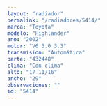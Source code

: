```yaml
---
layout: "radiador"
permalink: "/radiadores/5414/"
marca: "Toyota"
modelo: "Highlander"
ano: "2002"
motor: "V6 3.0 3.3"
transmision: "Automática"
parte: "432448"
clima: "Con clima"
alto: "17 11/16"
ancho: "29"
observaciones: ""
id: "5414"
---
```


